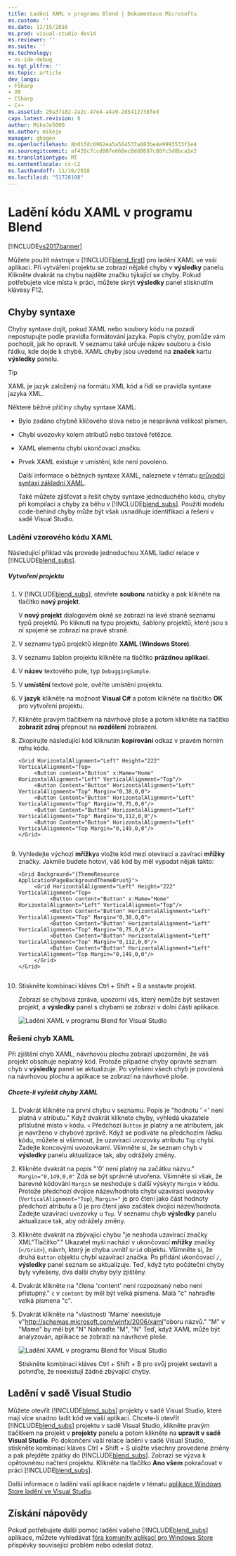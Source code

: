 ```yaml
---
title: Ladění XAML v programu Blend | Dokumentace Microsoftu
ms.custom: ''
ms.date: 11/15/2016
ms.prod: visual-studio-dev14
ms.reviewer: ''
ms.suite: ''
ms.technology:
- vs-ide-debug
ms.tgt_pltfrm: ''
ms.topic: article
dev_langs:
- FSharp
- VB
- CSharp
- C++
ms.assetid: 29a37182-2a2c-47e4-a4a9-2d5412738fed
caps.latest.revision: 8
author: MikeJo5000
ms.author: mikejo
manager: ghogen
ms.openlocfilehash: 8b01fdc6962ea5a564537a083be4e9993533f1e4
ms.sourcegitcommit: af428c7ccd007e668ec0dd8697c88fc5d8bca1e2
ms.translationtype: MT
ms.contentlocale: cs-CZ
ms.lasthandoff: 11/16/2018
ms.locfileid: "51728108"
---
```

# <a name="debug-xaml-in-blend"></a>Ladění kódu XAML v programu Blend
[!INCLUDE[vs2017banner](../includes/vs2017banner.md)]

Můžete použít nástroje v [!INCLUDE[blend_first](../includes/blend-first-md.md)] pro ladění XAML ve vaší aplikaci. Při vytváření projektu se zobrazí nějaké chyby v **výsledky** panelu. Klikněte dvakrát na chybu najděte značku týkající se chyby. Pokud potřebujete více místa k práci, můžete skrýt **výsledky** panel stisknutím klávesy F12.  
  
## <a name="syntax-errors"></a>Chyby syntaxe  
 Chyby syntaxe dojít, pokud XAML nebo soubory kódu na pozadí nepostupujte podle pravidla formátování jazyka. Popis chyby, pomůže vám pochopit, jak ho opravit. V seznamu také určuje název souboru a číslo řádku, kde dojde k chybě. XAML chyby jsou uvedené na **značek** kartu **výsledky** panelu.  
  
> [!TIP]
>  XAML je jazyk založený na formátu XML kód a řídí se pravidla syntaxe jazyka XML.  
  
 Některé běžné příčiny chyby syntaxe XAML:  
  
- Bylo zadáno chybně klíčového slova nebo je nesprávná velikost písmen.  
  
- Chybí uvozovky kolem atributů nebo textové řetězce.  
  
- XAML elementu chybí ukončovací značku.  
  
- Prvek XAML existuje v umístění, kde není povoleno.  
  
  Další informace o běžných syntaxe XAML, naleznete v tématu [průvodci syntaxí základní XAML](http://go.microsoft.com/fwlink/?LinkId=329942).  
  
  Také můžete zjišťovat a řešit chyby syntaxe jednoduchého kódu, chyby při kompilaci a chyby za běhu v [!INCLUDE[blend_subs](../includes/blend-subs-md.md)]. Použití modelu code-behind chyby může být však usnadňuje identifikaci a řešení v sadě Visual Studio.  
  
### <a name="debugging-sample-xaml-code"></a>Ladění vzorového kódu XAML  
 Následující příklad vás provede jednoduchou XAML ladicí relace v [!INCLUDE[blend_subs](../includes/blend-subs-md.md)].  
  
##### <a name="to-create-a-project"></a>Vytvoření projektu  
  
1. V [!INCLUDE[blend_subs](../includes/blend-subs-md.md)], otevřete **souboru** nabídky a pak klikněte na tlačítko **nový projekt**.  
  
    V **nový projekt** dialogovém okně se zobrazí na levé straně seznamu typů projektů. Po kliknutí na typu projektu, šablony projektů, které jsou s ní spojené se zobrazí na pravé straně.  
  
2. V seznamu typů projektů klepněte **XAML (Windows Store)**.  
  
3. V seznamu šablon projektu klikněte na tlačítko **prázdnou aplikaci**.  
  
4. V **název** textového pole, typ `DebuggingSample`.  
  
5. V **umístění** textové pole, ověřte umístění projektu.  
  
6. V **jazyk** klikněte na možnost **Visual C#** a potom klikněte na tlačítko **OK** pro vytvoření projektu.  
  
7. Klikněte pravým tlačítkem na návrhové ploše a potom klikněte na tlačítko **zobrazit zdroj** přepnout na **rozdělení** zobrazení.  
  
8. Zkopírujte následující kód kliknutím **kopírování** odkaz v pravém horním rohu kódu.  
  
   ```  
   <Grid HorizontalAlignment="Left" Height="222" VerticalAlignment="Top>  
        <Button content="Button" x:Mame="Home" HorizontalAlignment="Left" VerticalAlignment="Top"/>  
        <Button Content="Button" HorizontalAlignment="Left" VerticalAlignment="Top" Margin="0,38,0,0">  
        <Button Content="Button" HorizontalAlignment="Left" VerticalAlignment="Top" Margin="0,75,0,0"/>  
        <Button Content="Button" HorizontalAlignment="Left" VerticalAlignment="Top" Margin="0,112,0,0"/>  
        <Button Content="Button" HorizontalAlignment="Left" VerticalAlignment="Top Margin="0,149,0,0"/>  
   </Grid>  
  
   ```  
  
9. Vyhledejte výchozí **mřížky**a vložte kód mezi otevírací a zavírací **mřížky** značky. Jakmile budete hotovi, váš kód by měl vypadat nějak takto:  
  
    ```  
    <Grid Background="{ThemeResource ApplicationPageBackgroundThemeBrush}">  
         <Grid HorizontalAlignment="Left" Height="222" VerticalAlignment="Top>  
              <Button content="Button" x:Mame="Home" HorizontalAlignment="Left" VerticalAlignment="Top"/>  
              <Button Content="Button" HorizontalAlignment="Left" VerticalAlignment="Top" Margin="0,38,0,0">  
              <Button Content="Button" HorizontalAlignment="Left" VerticalAlignment="Top" Margin="0,75,0,0"/>  
              <Button Content="Button" HorizontalAlignment="Left" VerticalAlignment="Top" Margin="0,112,0,0"/>  
              <Button Content="Button" HorizontalAlignment="Left" VerticalAlignment="Top Margin="0,149,0,0"/>  
         </Grid>  
    </Grid>  
  
    ```  
  
10. Stiskněte kombinaci kláves Ctrl + Shift + B a sestavte projekt.  
  
    Zobrazí se chybová zpráva, upozorní vás, který nemůže být sestaven projekt, a **výsledky** panel s chybami se zobrazí v dolní části aplikace.  
  
    ![Ladění XAML v programu Blend for Visual Studio](../debugger/media/blend-debugxaml-xaml.png "blend_debugXAML_XAML")  
  
### <a name="resolving-xaml-errors"></a>Řešení chyb XAML  
 Při zjištění chyb XAML, návrhovou plochu zobrazí upozornění, že váš projekt obsahuje neplatný kód. Protože případné chyby opravte seznam chyb v **výsledky** panel se aktualizuje. Po vyřešení všech chyb je povolená na návrhovou plochu a aplikace se zobrazí na návrhové ploše.  
  
##### <a name="to-resolve-the-xaml-errors"></a>Chcete-li vyřešit chyby XAML  
  
1. Dvakrát klikněte na první chybu v seznamu. Popis je "hodnotu ' <' není platná v atributu." Když dvakrát kliknete chyby, vyhledá ukazatele příslušné místo v kódu. `<` Předchozí `Button` je platný a ne atributem, jak je navrženo v chybové zprávě. Když se podíváte na předchozím řádku kódu, můžete si všimnout, že uzavírací uvozovky atributu `Top` chybí. Zadejte koncovými uvozovkami. Všimněte si, že seznam chyb v **výsledky** panelu aktualizace tak, aby odrážely změny.  
  
2. Klikněte dvakrát na popis "'0' není platný na začátku názvu." `Margin="0,149,0,0"` Zdá se být správně utvořena. Všimněte si však, že barevné kódování `Margin` se neshoduje s další výskyty `Margin` v kódu. Protože předchozí dvojice název/hodnota chybí uzavírací uvozovky (`VerticalAlignment="Top`), `Margin="` je pro čtení jako část hodnoty předchozí atributu a 0 je pro čtení jako začátek dvojici název/hodnota. Zadejte uzavírací uvozovky u `Top`. V seznamu chyb **výsledky** panelu aktualizace tak, aby odrážely změny.  
  
3. Klikněte dvakrát na zbývající chybu "je neshoda uzavírací značky XML"Tlačítko"." Ukazatel myši nachází v ukončovací **mřížky** značky (`</Grid>`), návrh, který je chyba uvnitř `Grid` objektu. Všimněte si, že druhá `Button` objektu chybí uzavírací značka. Po přidání ukončovací `/`, **výsledky** panel seznam se aktualizuje. Teď, když tyto počáteční chyby byly vyřešeny, dva další chyby byly zjištěny.  
  
4. Dvakrát klikněte na "člena 'content' není rozpoznaný nebo není přístupný." `c` v `content` by měl být velká písmena. Malá "c" nahraďte velká písmena "c".  
  
5. Dvakrát klikněte na "vlastnosti 'Mame' neexistuje v"<http://schemas.microsoft.com/winfx/2006/xaml>"oboru názvů." "M" v "Mame" by měl být "N" Nahraďte "M", "N" Teď, když XAML může být analyzován, aplikace se zobrazí na návrhové ploše.  
  
    ![Ladění XAML v programu Blend for Visual Studio](../debugger/media/blend-debugartboard-xaml.png "blend_debugArtboard_XAML")  
  
    Stiskněte kombinaci kláves Ctrl + Shift + B pro svůj projekt sestavit a potvrďte, že neexistují žádné zbývající chyby.  
  
## <a name="debugging-in-visual-studio"></a>Ladění v sadě Visual Studio  
 Můžete otevřít [!INCLUDE[blend_subs](../includes/blend-subs-md.md)] projekty v sadě Visual Studio, které mají více snadno ladit kód ve vaší aplikaci. Chcete-li otevřít [!INCLUDE[blend_subs](../includes/blend-subs-md.md)] projektu v sadě Visual Studio, klikněte pravým tlačítkem na projekt v **projekty** panelu a potom klikněte na **upravit v sadě Visual Studio**. Po dokončení vaší relace ladění v sadě Visual Studio, stiskněte kombinaci kláves Ctrl + Shift + S uložte všechny provedené změny a pak přejděte zpátky do [!INCLUDE[blend_subs](../includes/blend-subs-md.md)]. Zobrazí se výzva k opětovnému načtení projektu. Klikněte na tlačítko **Ano všem** pokračovat v práci [!INCLUDE[blend_subs](../includes/blend-subs-md.md)].  
  
 Další informace o ladění vaší aplikace najdete v tématu [aplikace Windows Store ladění ve Visual Studiu](http://go.microsoft.com/fwlink/?LinkId=329944).  
  
## <a name="getting-help"></a>Získání nápovědy  
 Pokud potřebujete další pomoc ladění vašeho [!INCLUDE[blend_subs](../includes/blend-subs-md.md)] aplikace, můžete vyhledávat [fóra komunity aplikací pro Windows Store](http://go.microsoft.com/fwlink/?LinkId=280308) příspěvky související problém nebo odeslat dotaz.



